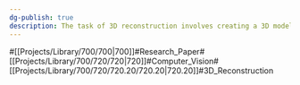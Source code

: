 ```yaml
---
dg-publish: true
description: The task of 3D reconstruction involves creating a 3D model of an object or a scene from various forms of input data. This data can include 2D images, point clouds, or videos.
---
```

#[[Projects/Library/700/700\|700]]#Research_Paper#[[Projects/Library/700/720/720\|720]]#Computer_Vision#[[Projects/Library/700/720/720.20/720.20\|720.20]]#3D_Reconstruction